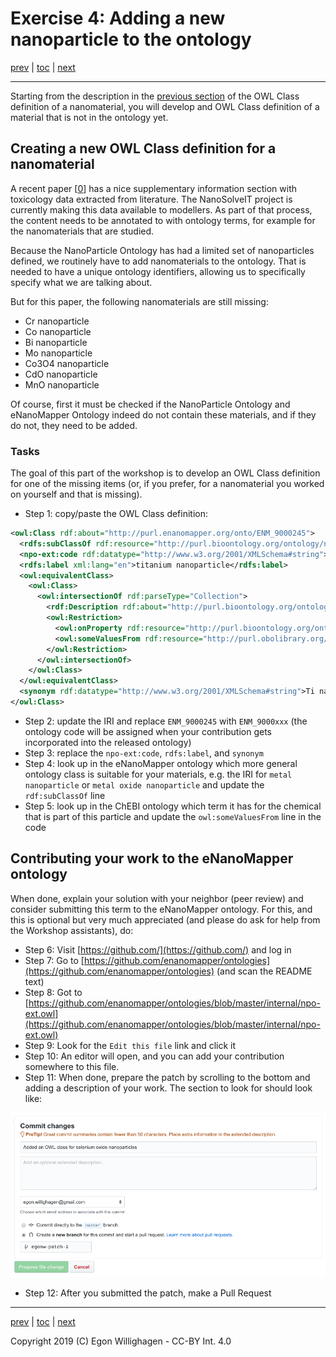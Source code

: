 # Exercise 4: Adding a new nanoparticle to the ontology

[prev](extending.md) | [toc](./README.md) | [next](rdf.md)

---

Starting from the description in the [previous section](extending.md) of the OWL Class
definition of a nanomaterial, you will develop and OWL Class definition of a material that is
not in the ontology yet.

## Creating a new OWL Class definition for a nanomaterial

A recent paper [[0](https://github.com/NanoSolveIT/10.1021-acsnano.8b07562)] has a nice
supplementary information section with toxicology data extracted from literature. The NanoSolveIT
project is currently making this data available to modellers.
As part of that process, the content needs to be annotated to with ontology terms, for example
for the nanomaterials that are studied.

Because the NanoParticle Ontology has had a limited set of nanoparticles defined, we routinely
have to add nanomaterials to the ontology. That is needed to have a unique ontology identifiers,
allowing us to specifically specify what we are talking about.

But for this paper, the following nanomaterials are still missing:

* Cr nanoparticle
* Co nanoparticle
* Bi nanoparticle
* Mo nanoparticle
* Co3O4 nanoparticle
* CdO nanoparticle
* MnO nanoparticle

Of course, first it must be checked if the NanoParticle Ontology and eNanoMapper Ontology indeed do
not contain these materials, and if they do not, they need to be added.

### Tasks

The goal of this part of the workshop is to develop an OWL Class definition for one of the missing
items (or, if you prefer, for a nanomaterial you worked on yourself and that is missing).

* Step 1: copy/paste the OWL Class definition:

```xml
<owl:Class rdf:about="http://purl.enanomapper.org/onto/ENM_9000245">
  <rdfs:subClassOf rdf:resource="http://purl.bioontology.org/ontology/npo#NPO_1384"/>
  <npo-ext:code rdf:datatype="http://www.w3.org/2001/XMLSchema#string">titanium nanoparticle</npo-ext:code>
  <rdfs:label xml:lang="en">titanium nanoparticle</rdfs:label>
  <owl:equivalentClass>
    <owl:Class>
      <owl:intersectionOf rdf:parseType="Collection">
        <rdf:Description rdf:about="http://purl.bioontology.org/ontology/npo#NPO_707"/>
        <owl:Restriction>
          <owl:onProperty rdf:resource="http://purl.bioontology.org/ontology/npo#has_component_part"/>
          <owl:someValuesFrom rdf:resource="http://purl.obolibrary.org/obo/CHEBI_33341"/>
        </owl:Restriction>
      </owl:intersectionOf>
    </owl:Class>
  </owl:equivalentClass>
  <synonym rdf:datatype="http://www.w3.org/2001/XMLSchema#string">Ti nanoparticle</synonym>
</owl:Class>
```

* Step 2: update the IRI and replace `ENM_9000245` with `ENM_9000xxx` (the ontology code will be assigned
  when your contribution gets incorporated into the released ontology)
* Step 3: replace the `npo-ext:code`, `rdfs:label`, and `synonym`
* Step 4: look up in the eNanoMapper ontology which more general ontology class is suitable for your
  materials, e.g. the IRI for
  `metal nanoparticle` or `metal oxide nanoparticle` and update the `rdf:subClassOf` line
* Step 5: look up in the ChEBI ontology which term it has for the chemical that is part of this particle
  and update the `owl:someValuesFrom` line in the code

## Contributing your work to the eNanoMapper ontology

When done, explain your solution with your neighbor (peer review) and consider submitting this term
to the eNanoMapper ontology. For this, and this is optional but very much appreciated (and
please do ask for help from the Workshop assistants), do:

* Step 6: Visit [https://github.com/](https://github.com/) and log in
* Step 7: Go to [https://github.com/enanomapper/ontologies](https://github.com/enanomapper/ontologies) (and scan the README text)
* Step 8: Got to [https://github.com/enanomapper/ontologies/blob/master/internal/npo-ext.owl](https://github.com/enanomapper/ontologies/blob/master/internal/npo-ext.owl)
* Step 9: Look for the `Edit this file` link and click it
* Step 10: An editor will open, and you can add your contribution somewhere to this file.
* Step 11: When done, prepare the patch by scrolling to the bottom and adding a description of your work. The section
  to look for should look like:

![](../SubmitPatch.png)

* Step 12: After you submitted the patch, make a Pull Request

---

[prev](extending.md) | [toc](./README.md) | [next](rdf.md)

Copyright 2019 (C) Egon Willighagen - CC-BY Int. 4.0
